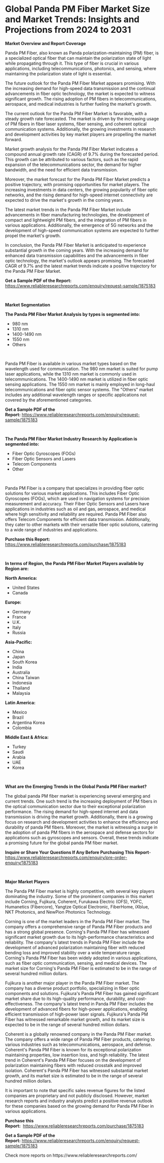 <p><h1>Global Panda PM Fiber Market Size and Market Trends: Insights and Projections from 2024 to 2031</h1></p><p><strong>Market Overview and Report Coverage</strong></p>
<p><p>Panda PM Fiber, also known as Panda polarization-maintaining (PM) fiber, is a specialized optical fiber that can maintain the polarization state of light while propagating through it. This type of fiber is crucial in various applications, including telecommunications, photonics, and sensing, where maintaining the polarization state of light is essential.</p><p>The future outlook for the Panda PM Fiber Market appears promising. With the increasing demand for high-speed data transmission and the continual advancements in fiber optic technology, the market is expected to witness significant growth. The rising adoption of PM fibers in telecommunications, aerospace, and medical industries is further fueling the market's growth.</p><p>The current outlook for the Panda PM Fiber Market is favorable, with a steady growth rate forecasted. The market is driven by the increasing usage of PM fibers in fiber laser systems, fiber sensing, and coherent optical communication systems. Additionally, the growing investments in research and development activities by key market players are propelling the market forward.</p><p>Market growth analysis for the Panda PM Fiber Market indicates a compound annual growth rate (CAGR) of 9.7% during the forecasted period. This growth can be attributed to various factors, such as the rapid expansion of the telecommunications sector, the demand for higher bandwidth, and the need for efficient data transmission.</p><p>Moreover, the market forecast for the Panda PM Fiber Market predicts a positive trajectory, with promising opportunities for market players. The increasing investments in data centers, the growing popularity of fiber optic networks, and the rising demand for high-speed internet connectivity are expected to drive the market's growth in the coming years.</p><p>The latest market trends in the Panda PM Fiber Market include advancements in fiber manufacturing technologies, the development of compact and lightweight PM fibers, and the integration of PM fibers in various applications. Additionally, the emergence of 5G networks and the development of high-speed communication systems are expected to further propel the market's growth.</p><p>In conclusion, the Panda PM Fiber Market is anticipated to experience substantial growth in the coming years. With the increasing demand for enhanced data transmission capabilities and the advancements in fiber optic technology, the market's outlook appears promising. The forecasted CAGR of 9.7% and the latest market trends indicate a positive trajectory for the Panda PM Fiber Market.</p></p>
<p><strong>Get a Sample PDF of the Report:</strong> <a href="https://www.reliableresearchreports.com/enquiry/request-sample/1875183">https://www.reliableresearchreports.com/enquiry/request-sample/1875183</a></p>
<p>&nbsp;</p>
<p><strong>Market Segmentation</strong></p>
<p><strong>The Panda PM Fiber Market Analysis by types is segmented into:</strong></p>
<p><ul><li>980 nm</li><li>1310 nm</li><li>1400-1490 nm</li><li>1550 nm</li><li>Others</li></ul></p>
<p>&nbsp;</p>
<p><p>Panda PM Fiber is available in various market types based on the wavelength used for communication. The 980 nm market is suited for pump laser applications, while the 1310 nm market is commonly used in telecommunications. The 1400-1490 nm market is utilized in fiber optic sensing applications. The 1550 nm market is mainly employed in long-haul telecommunications and fiber optic sensor systems. The "Others" market includes any additional wavelength ranges or specific applications not covered by the aforementioned categories.</p></p>
<p><strong>Get a Sample PDF of the Report:</strong>&nbsp;<a href="https://www.reliableresearchreports.com/enquiry/request-sample/1875183">https://www.reliableresearchreports.com/enquiry/request-sample/1875183</a></p>
<p>&nbsp;</p>
<p><strong>The Panda PM Fiber Market Industry Research by Application is segmented into:</strong></p>
<p><ul><li>Fiber Optic Gyroscopes (FOGs)</li><li>Fiber Optic Sensors and Lasers</li><li>Telecom Components</li><li>Other</li></ul></p>
<p>&nbsp;</p>
<p><p>Panda PM Fiber is a company that specializes in providing fiber optic solutions for various market applications. This includes Fiber Optic Gyroscopes (FOGs), which are used in navigation systems for precision measurement and accuracy. Their Fiber Optic Sensors and Lasers have applications in industries such as oil and gas, aerospace, and medical where high sensitivity and reliability are required. Panda PM Fiber also offers Telecom Components for efficient data transmission. Additionally, they cater to other markets with their versatile fiber optic solutions, catering to a wide range of industries and applications.</p></p>
<p><strong>Purchase this Report:</strong>&nbsp; <a href="https://www.reliableresearchreports.com/purchase/1875183">https://www.reliableresearchreports.com/purchase/1875183</a></p>
<p>&nbsp;</p>
<p><strong>In terms of Region, the Panda PM Fiber Market Players available by Region are:</strong></p>
<p>
    <p> <strong> North America: </strong>
        <ul>
            <li>United States</li>
            <li>Canada</li>
        </ul>
        </p> 
    <p> <strong> Europe: </strong>
        <ul>
            <li>Germany</li>
            <li>France</li>
            <li>U.K.</li>
            <li>Italy</li>
            <li>Russia</li>
        </ul>
        </p> 
    <p> <strong> Asia-Pacific: </strong>
        <ul>
            <li>China</li>
            <li>Japan</li>
            <li>South Korea</li>
            <li>India</li>
            <li>Australia</li>
            <li>China Taiwan</li>
            <li>Indonesia</li>
            <li>Thailand</li>
            <li>Malaysia</li>
        </ul>
        </p> 
    <p> <strong> Latin America: </strong>
        <ul>
            <li>Mexico</li>
            <li>Brazil</li>
            <li>Argentina Korea</li>
            <li>Colombia</li>
        </ul>
        </p> 
    <p> <strong> Middle East & Africa: </strong>
        <ul>
            <li>Turkey</li>
            <li>Saudi</li>
            <li>Arabia</li>
            <li>UAE</li>
            <li>Korea</li>
        </ul>
    </p>
    </p>
<p>&nbsp;</p>
<p><strong>What are the Emerging Trends in the Global Panda PM Fiber market?</strong></p>
<p><p>The global panda PM fiber market is experiencing several emerging and current trends. One such trend is the increasing deployment of PM fibers in the optical communication sector due to their exceptional polarization performance. The rising demand for high-speed internet and data transmission is driving the market growth. Additionally, there is a growing focus on research and development activities to enhance the efficiency and durability of panda PM fibers. Moreover, the market is witnessing a surge in the adoption of panda PM fibers in the aerospace and defense sectors for applications such as gyroscopes and sensors. Overall, these trends indicate a promising future for the global panda PM fiber market.</p></p>
<p><strong>Inquire or Share Your Questions If Any Before Purchasing This Report</strong>- <a href="https://www.reliableresearchreports.com/enquiry/pre-order-enquiry/1875183">https://www.reliableresearchreports.com/enquiry/pre-order-enquiry/1875183</a></p>
<p>&nbsp;</p>
<p><strong>Major Market Players</strong></p>
<p><p>The Panda PM Fiber market is highly competitive, with several key players dominating the industry. Some of the prominent companies in this market include Corning, Fujikura, Coherent, Furukawa Electric (OFS), YOFC, Humanetics (Fibercore), Yangtze Optical Electronic, FiberHome, iXblue, NKT Photonics, and NewPion Photonics Technology.</p><p>Corning is one of the market leaders in the Panda PM Fiber market. The company offers a comprehensive range of Panda PM Fiber products and has a strong global presence. Corning's Panda PM Fiber has witnessed significant market growth due to its high-performance characteristics and reliability. The company's latest trends in Panda PM Fiber include the development of advanced polarization maintaining fiber with reduced bending loss and improved stability over a wide temperature range. Corning's Panda PM Fiber has been widely adopted in various applications, such as fiber optic communication, sensing, and medical devices. The market size for Corning's Panda PM Fiber is estimated to be in the range of several hundred million dollars.</p><p>Fujikura is another major player in the Panda PM Fiber market. The company has a diverse product portfolio, specializing in fiber optic components and solutions. Fujikura's Panda PM Fiber has gained significant market share due to its high-quality performance, durability, and cost-effectiveness. The company's latest trend in Panda PM Fiber includes the development of advanced fibers for high-power applications, enabling efficient transmission of high-power laser signals. Fujikura's Panda PM Fiber has witnessed remarkable market growth, and its market size is expected to be in the range of several hundred million dollars.</p><p>Coherent is a globally renowned company in the Panda PM Fiber market. The company offers a wide range of Panda PM Fiber products, catering to various industries such as telecommunications, aerospace, and defense. Coherent's Panda PM Fiber is known for its exceptional polarization maintaining properties, low insertion loss, and high reliability. The latest trend in Coherent's Panda PM Fiber focuses on the development of polarization maintaining fibers with reduced crosstalk and improved isolation. Coherent's Panda PM Fiber has witnessed substantial market growth, and its market size is estimated to be in the range of several hundred million dollars.</p><p>It is important to note that specific sales revenue figures for the listed companies are proprietary and not publicly disclosed. However, market research reports and industry analysts predict a positive revenue outlook for these companies based on the growing demand for Panda PM Fiber in various applications.</p></p>
<p><strong>Purchase this Report:</strong>&nbsp;&nbsp;<a href="https://www.reliableresearchreports.com/purchase/1875183">https://www.reliableresearchreports.com/purchase/1875183</a></p>
<p></p>
<p><strong>Get a Sample PDF of the Report:</strong>&nbsp;<a href="https://www.reliableresearchreports.com/enquiry/request-sample/1875183">https://www.reliableresearchreports.com/enquiry/request-sample/1875183</a></p>
<p>Check more reports on https://www.reliableresearchreports.com/</p>